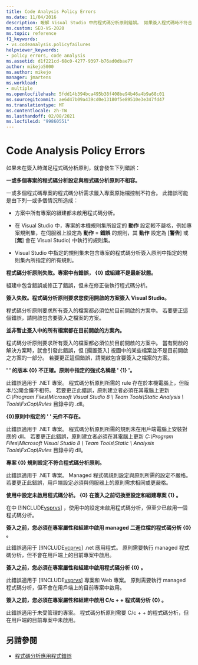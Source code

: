 ```yaml
---
title: Code Analysis Policy Errors
ms.date: 11/04/2016
description: 瞭解 Visual Studio 中的程式碼分析原則錯誤。 如果簽入程式碼時不符合原則，就會顯示錯誤的描述。
ms.custom: SEO-VS-2020
ms.topic: reference
f1_keywords:
- vs.codeanalysis.policyfailures
helpviewer_keywords:
- policy errors, code analysis
ms.assetid: d1f221cd-68c0-4277-9397-b76ad0dbae77
author: mikejo5000
ms.author: mikejo
manager: jmartens
ms.workload:
- multiple
ms.openlocfilehash: 5fdd14b394bca495b38f408be94b46a4b9a68c01
ms.sourcegitcommit: ae6d47b09a439cd0e13180f5e89510e3e347fd47
ms.translationtype: MT
ms.contentlocale: zh-TW
ms.lasthandoff: 02/08/2021
ms.locfileid: "99860551"
---
```

# <a name="code-analysis-policy-errors"></a>Code Analysis Policy Errors

如果未在簽入時滿足程式碼分析原則，就會發生下列錯誤：

**一或多個專案的程式碼分析設定與程式碼分析原則不相容。**

一或多個程式碼專案的程式碼分析需求籤入專案原始檔控制不符合。 此錯誤可能是由下列一或多個情況所造成：

- 方案中所有專案的組建都未啟用程式碼分析。

- 在 Visual Studio 中，專案的本機規則集所設定的 **動作** 設定較不嚴格，例如專案規則集，在伺服器上設定為 **動作** = **錯誤** 的規則，其 **動作** 設定為 [**警告**] 或 [**無**] 會在 Visual Studio) 中執行的規則集。

- Visual Studio 中指定的規則集未包含專案的程式碼分析簽入原則中指定的規則集內所指定的所有規則。

**程式碼分析原則失敗。專案中有錯誤， {0} 或組建不是最新狀態。**

組建中包含錯誤或修正了錯誤，但未在修正後執行程式碼分析。

**簽入失敗。程式碼分析原則要求您使用開啟的方案簽入 Visual Studio。**

程式碼分析原則要求所有簽入的檔案都必須位於目前開啟的方案中。 若要更正這個錯誤，請開啟包含要簽入之檔案的方案。

**並非暫止簽入中的所有檔案都在目前開啟的方案內。**

程式碼分析原則要求所有簽入的檔案都必須位於目前開啟的方案中。 當有開啟的解決方案時，就會引發此錯誤，但 [擱置簽入] 視圖中的某些檔案並不是目前開啟之方案的一部分。 若要更正這個錯誤，請開啟包含要簽入之檔案的方案。

**' ' 的版本 {0} 不正確。原則中指定的強式名稱是 ' {1} '。**

此錯誤適用于 .NET 專案。 程式碼分析原則所需的 rule 存在於本機電腦上，但版本/公開金鑰不相符。 若要更正此錯誤，原則建立者必須在其電腦上更新 *C:\Program Files\Microsoft Visual Studio 8 \ Team Tools\Static Analysis \\ Tools\FxCop\Rules* 目錄中的 .dll。

**{0}原則中指定的 ' ' 元件不存在。**

此錯誤適用于 .NET 專案。 程式碼分析原則所需的規則未在用戶端電腦上安裝對應的 dll。 若要更正此錯誤，原則建立者必須在其電腦上更新 *C:\Program Files\Microsoft Visual Studio 8 \ Team Tools\Static \\ Analysis Tools\FxCop\Rules* 目錄中的 dll。

**專案 {0} 規則設定不符合程式碼分析原則。**

此錯誤適用于 .NET 專案。 Managed 程式碼規則設定與原則所需的設定不嚴格。 若要更正此錯誤，用戶端設定必須與伺服器上的原則需求相同或更嚴格。

**使用中設定未啟用程式碼分析。 {0} 在簽入之前切換至設定和組建專案 {1} 。**

在中 [!INCLUDE[vsprvs](../code-quality/includes/vsprvs_md.md)] ，使用中的設定未啟用程式碼分析，但至少已啟用一個程式碼分析。

**簽入之前，您必須在專案屬性和組建中啟用 managed 二進位檔的程式碼分析 {0} 。**

此錯誤適用于 [!INCLUDE[vcprvc](../code-quality/includes/vcprvc_md.md)] .net 應用程式。 原則需要執行 managed 程式碼分析，但不會在用戶端上的目前專案中啟用。

**簽入之前，您必須在專案屬性和組建中啟用程式碼分析 {0} 。**

此錯誤適用于 [!INCLUDE[vsprvs](../code-quality/includes/vsprvs_md.md)] 專案和 Web 專案。 原則需要執行 managed 程式碼分析，但不會在用戶端上的目前專案中啟用。

**簽入之前，您必須在專案屬性和組建中啟用 C/c + + 程式碼分析 {0} 。**

此錯誤適用于未受管理的專案。 程式碼分析原則需要 C/c + + 的程式碼分析，但在用戶端的目前專案中未啟用。

## <a name="see-also"></a>另請參閱

- [程式碼分析應用程式錯誤](../code-quality/code-analysis-application-errors.md)
